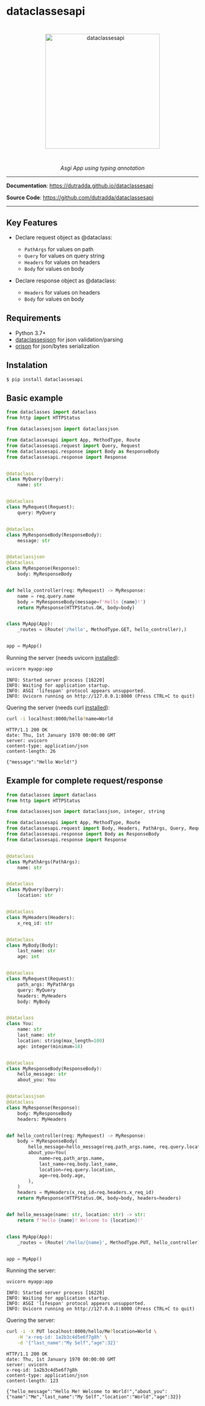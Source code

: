 # dataclassesapi

<p align="center" style="margin: 3em">
  <a href="https://github.com/dutradda/dataclassesapi">
    <img src="dataclassesapi.svg" alt="dataclassesapi" width="300"/>
  </a>
</p>

<p align="center">
    <em>Asgi App using typing annotation</b></em>
</p>

---

**Documentation**: <a href="https://dutradda.github.io/dataclassesapi" target="_blank">https://dutradda.github.io/dataclassesapi</a>

**Source Code**: <a href="https://github.com/dutradda/dataclassesapi" target="_blank">https://github.com/dutradda/dataclassesapi</a>

---


## Key Features

- Declare request object as @dataclass:
    + `PathArgs` for values on path
    + `Query` for values on query string
    + `Headers` for values on headers
    + `Body` for values on body

- Declare response object as @dataclass:
    + `Headers` for values on headers
    + `Body` for values on body


## Requirements

 - Python 3.7+
 - [dataclassesjson](https://github.com/ijl/orjson) for json validation/parsing
 - [orjson](https://github.com/ijl/orjson) for json/bytes serialization


## Instalation
```
$ pip install dataclassesapi
```


## Basic example

```python
from dataclasses import dataclass
from http import HTTPStatus

from dataclassesjson import dataclassjson

from dataclassesapi import App, MethodType, Route
from dataclassesapi.request import Query, Request
from dataclassesapi.response import Body as ResponseBody
from dataclassesapi.response import Response


@dataclass
class MyQuery(Query):
    name: str


@dataclass
class MyRequest(Request):
    query: MyQuery


@dataclass
class MyResponseBody(ResponseBody):
    message: str


@dataclassjson
@dataclass
class MyResponse(Response):
    body: MyResponseBody


def hello_controller(req: MyRequest) -> MyResponse:
    name = req.query.name
    body = MyResponseBody(message=f'Hello {name}!')
    return MyResponse(HTTPStatus.OK, body=body)


class MyApp(App):
    _routes = (Route('/hello', MethodType.GET, hello_controller),)


app = MyApp()

```

Running the server (needs uvicorn [installed](https://www.uvicorn.org)):

```bash
uvicorn myapp:app

```

```
INFO: Started server process [16220]
INFO: Waiting for application startup.
INFO: ASGI 'lifespan' protocol appears unsupported.
INFO: Uvicorn running on http://127.0.0.1:8000 (Press CTRL+C to quit)

```

Quering the server (needs curl [installed](https://curl.haxx.se/docs/install.html)):

```bash
curl -i localhost:8000/hello?name=World

```

```
HTTP/1.1 200 OK
date: Thu, 1st January 1970 00:00:00 GMT
server: uvicorn
content-type: application/json
content-length: 26

{"message":"Hello World!"}

```


## Example for complete request/response

```python
from dataclasses import dataclass
from http import HTTPStatus

from dataclassesjson import dataclassjson, integer, string

from dataclassesapi import App, MethodType, Route
from dataclassesapi.request import Body, Headers, PathArgs, Query, Request
from dataclassesapi.response import Body as ResponseBody
from dataclassesapi.response import Response


@dataclass
class MyPathArgs(PathArgs):
    name: str


@dataclass
class MyQuery(Query):
    location: str


@dataclass
class MyHeaders(Headers):
    x_req_id: str


@dataclass
class MyBody(Body):
    last_name: str
    age: int


@dataclass
class MyRequest(Request):
    path_args: MyPathArgs
    query: MyQuery
    headers: MyHeaders
    body: MyBody


@dataclass
class You:
    name: str
    last_name: str
    location: string(max_length=100)
    age: integer(minimum=18)


@dataclass
class MyResponseBody(ResponseBody):
    hello_message: str
    about_you: You


@dataclassjson
@dataclass
class MyResponse(Response):
    body: MyResponseBody
    headers: MyHeaders


def hello_controller(req: MyRequest) -> MyResponse:
    body = MyResponseBody(
        hello_message=hello_message(req.path_args.name, req.query.location),
        about_you=You(
            name=req.path_args.name,
            last_name=req.body.last_name,
            location=req.query.location,
            age=req.body.age,
        ),
    )
    headers = MyHeaders(x_req_id=req.headers.x_req_id)
    return MyResponse(HTTPStatus.OK, body=body, headers=headers)


def hello_message(name: str, location: str) -> str:
    return f'Hello {name}! Welcome to {location}!'


class MyApp(App):
    _routes = (Route('/hello/{name}', MethodType.PUT, hello_controller),)


app = MyApp()

```

Running the server:

```bash
uvicorn myapp:app

```

```
INFO: Started server process [16220]
INFO: Waiting for application startup.
INFO: ASGI 'lifespan' protocol appears unsupported.
INFO: Uvicorn running on http://127.0.0.1:8000 (Press CTRL+C to quit)

```

Quering the server:

```bash
curl -i -X PUT localhost:8000/hello/Me?location=World \
    -H 'x-req-id: 1a2b3c4d5e6f7g8h' \
    -d '{"last_name":"My Self","age":32}'

```

```
HTTP/1.1 200 OK
date: Thu, 1st January 1970 00:00:00 GMT
server: uvicorn
x-req-id: 1a2b3c4d5e6f7g8h
content-type: application/json
content-length: 123

{"hello_message":"Hello Me! Welcome to World!","about_you":{"name":"Me","last_name":"My Self","location":"World","age":32}}

```
